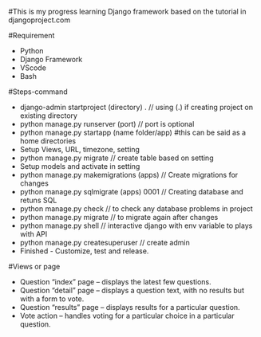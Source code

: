 #This is my progress learning Django framework based on the tutorial in djangoproject.com

#Requirement
- Python
- Django Framework
- VScode
- Bash

#Steps-command
- django-admin startproject (directory) . // using (.) if creating project on existing directory
- python manage.py runserver (port) // port is optional
- python manage.py startapp (name folder/app) #this can be said as a home directories
- Setup Views, URL, timezone, setting
- python manage.py migrate // create table based on setting
- Setup models and activate in setting
- python manage.py makemigrations (apps) // Create migrations for changes
- python manage.py sqlmigrate (apps) 0001 // Creating database and retuns SQL
- python manage.py check // to check any database problems in project
- python manage.py migrate // to migrate again after changes
- python manage.py shell // interactive django with env variable to plays with API
- python manage.py createsuperuser // create admin
- Finished - Customize, test and release.

#Views or page
- Question “index” page – displays the latest few questions.
- Question “detail” page – displays a question text, with no results but with a form to vote.
- Question “results” page – displays results for a particular question.
- Vote action – handles voting for a particular choice in a particular question.
